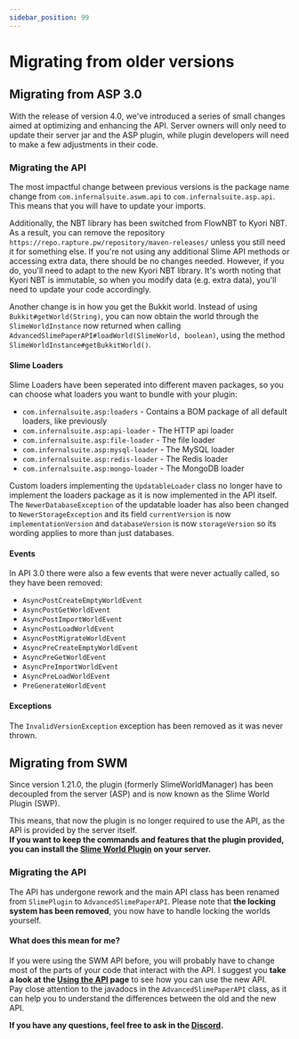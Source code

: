 ```yaml
---
sidebar_position: 99
---
```


# Migrating from older versions

## Migrating from ASP 3.0
With the release of version 4.0, we've introduced a series of small changes aimed at optimizing and enhancing the API. Server owners will only need to update their server jar and the ASP plugin, while plugin developers will need to make a few adjustments in their code.

### Migrating the API
The most impactful change between previous versions is the package name change from `com.infernalsuite.aswm.api` to `com.infernalsuite.asp.api`. This means that you will have to update your imports.

Additionally, the NBT library has been switched from FlowNBT to Kyori NBT. As a result, you can remove the repository `https://repo.rapture.pw/repository/maven-releases/` unless
you still need it for something else. If you're not using any additional Slime API methods or accessing extra data, there should be no changes needed.
However, if you do, you'll need to adapt to the new Kyori NBT library. It's worth noting that Kyori NBT is immutable, so when you modify data (e.g. extra data), you'll need to update your code accordingly.

Another change is in how you get the Bukkit world. Instead of using `Bukkit#getWorld(String)`, you can now obtain the world through the `SlimeWorldInstance` now returned when calling `AdvancedSlimePaperAPI#loadWorld(SlimeWorld, boolean)`, using the method `SlimeWorldInstance#getBukkitWorld()`.

#### Slime Loaders
Slime Loaders have been seperated into different maven packages, so you can choose what loaders you want to bundle with your plugin:
 - `com.infernalsuite.asp:loaders` - Contains a BOM package of all default loaders, like previously
 - `com.infernalsuite.asp:api-loader` - The HTTP api loader
 - `com.infernalsuite.asp:file-loader` - The file loader
 - `com.infernalsuite.asp:mysql-loader` - The MySQL loader
 - `com.infernalsuite.asp:redis-loader` - The Redis loader
 - `com.infernalsuite.asp:mongo-loader` - The MongoDB loader

Custom loaders implementing the `UpdatableLoader` class no longer have to implement the loaders package as it is now implemented in the API itself. The `NewerDatabaseException` of the updatable loader has also been changed to `NewerStorageException` and its field `currentVersion` is now `implementationVersion` and `databaseVersion` is now `storageVersion` so its wording applies to more than just databases.

#### Events
In API 3.0 there were also a few events that were never actually called, so they have been removed:
 - `AsyncPostCreateEmptyWorldEvent`
 - `AsyncPostGetWorldEvent`
 - `AsyncPostImportWorldEvent`
 - `AsyncPostLoadWorldEvent`
 - `AsyncPostMigrateWorldEvent`
 - `AsyncPreCreateEmptyWorldEvent`
 - `AsyncPreGetWorldEvent`
 - `AsyncPreImportWorldEvent`
 - `AsyncPreLoadWorldEvent`
 - `PreGenerateWorldEvent`

#### Exceptions
The `InvalidVersionException` exception has been removed as it was never thrown.

## Migrating from SWM
Since version 1.21.0, the plugin (formerly SlimeWorldManager) has been decoupled from the server (ASP) and is now known as the Slime World Plugin (SWP).

This means, that now the plugin is no longer required to use the API, as the API is provided by the server itself.\
**If you want to keep the commands and features that the plugin provided, you can install the [Slime World Plugin](swp/installation) on your server.**

### Migrating the API
The API has undergone rework and the main API class has been renamed from `SlimePlugin` to `AdvancedSlimePaperAPI`.
Please note that **the locking system has been removed**, you now have to handle locking the worlds yourself.

#### What does this mean for me?

If you were using the SWM API before, you will probably have to change most of the parts of your code that interact with the API.
I suggest you **take a look at the [Using the API](api/using.md) page** to see how you can use the new API.\
Pay close attention to the javadocs in the `AdvancedSlimePaperAPI` class, as it can help you to understand the differences between the old and the new API.

**If you have any questions, feel free to ask in the [Discord](https://discord.infernalsuite.com/).**
